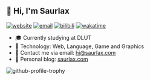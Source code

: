 ## 👋 Hi, I'm Saurlax

[![website](https://img.shields.io/badge/website-saurlax.com-blue)](https://saurlax.com)
[![email](https://img.shields.io/badge/email-hi@saurlax.com-blue)](mailto://hi@saurlax.com)
[![bilibili](https://img.shields.io/badge/bilibili-@saurlax-blue?logo=bilibili&logoColor=white)](https://space.bilibili.com/251608296)
[![wakatime](https://wakatime.com/badge/user/c6e6f908-76cb-40f3-a1d8-40f7a71d0480.svg)](https://wakatime.com/@saurlax)

- 🎓 Currently studying at DLUT
- 🧪 Technology: Web, Language, Game and Graphics
- 📧 Contact me via email: hi@saurlax.com
- 🔗 Personal blog: [saurlax.com](https://saurlax.com/)

![github-profile-trophy](https://github-profile-trophy.vercel.app/?username=saurlax)
